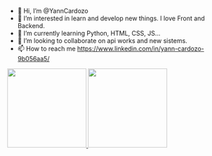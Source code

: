 - 👋 Hi, I’m @YannCardozo
- 👀 I’m interested in learn and develop new things. I love Front and Backend. 
- 🌱 I’m currently learning Python, HTML, CSS, JS...
- 💞️ I’m looking to collaborate on api works and new sistems.
- 📫 How to reach me https://www.linkedin.com/in/yann-cardozo-9b056aa5/

 <div>
  <a href="https://github.com/carlosdealmeida">
    <img height="180em" src="https://github-readme-stats.vercel.app/api?username=YannCardozo&show_icons=true&theme=flag-india&include_all_commits=true&count_private=true"/>
    <img height="180em" src="https://github-readme-stats.vercel.app/api/top-langs/?username=YannCardozo&layout=compact&langs_count=10&theme=flag-india"/>
  </a>
</div>

<!---
YannCardozo/YannCardozo is a ✨ special ✨ repository because its `README.md` (this file) appears on your GitHub profile.
You can click the Preview link to take a look at your changes.
--->
